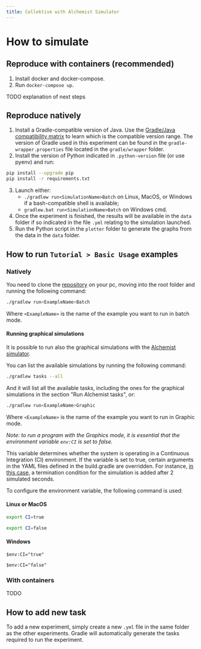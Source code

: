 ```yaml
---
title: Collektive with Alchemist Simulator
---
```


# How to simulate

## Reproduce with containers (recommended)

1. Install docker and docker-compose.
2. Run `docker-compose up`.

TODO explanation of next steps

## Reproduce natively

1. Install a Gradle-compatible version of Java. Use the [Gradle/Java compatibility matrix](https://docs.gradle.org/current/userguide/compatibility.html) to learn which is the compatible version range. The version of Gradle used in this experiment can be found in the `gradle-wrapper.properties` file located in the `gradle/wrapper` folder.
2. Install the version of Python indicated in `.python-version` file (or use pyenv) and run:
```bash
pip install --upgrade pip
pip install -r requirements.txt
```
3. Launch either:
    - `./gradlew run<SimulationName>Batch` on Linux, MacOS, or Windows if a bash-compatible shell is available;
    - `gradlew.bat run<SimulationName>Batch` on Windows cmd.
4. Once the experiment is finished, the results will be available in the `data` folder if so indicated in the file `.yml` relating to the simulation launched.
5. Run the Python script in the `plotter` folder to generate the graphs from the data in the `data` folder.

## How to run `Tutorial > Basic Usage` examples

### Natively
You need to clone the [repository](https://github.com/Collektive/collektive-examples) on your pc, moving into the root folder and running the following command:

```bash
./gradlew run<ExampleName>Batch
```

Where `<ExampleName>` is the name of the example you want to run in batch mode.

#### Running graphical simulations

It is possible to run also the graphical simulations with the [Alchemist simulator](https://alchemistsimulator.github.io).

You can list the available simulations by running the following command:

```bash
./gradlew tasks --all
```

And it will list all the available tasks, including the ones for the graphical simulations in the section "Run Alchemist tasks", or:

```bash
./gradlew run<ExampleName>Graphic
```

Where `<ExampleName>` is the name of the example you want to run in Graphic mode.

*Note: to run a program with the Graphics mode, it is essential that the environment variable `env:CI` is set to false.*

This variable determines whether the system is operating in a Continuous Integration (CI) environment. If the variable is set to true, certain arguments in the YAML files defined in the build.gradle are overridden. For instance, [in this case](https://github.com/angelacorte/collektive-stdlib-simulations/blob/c0730883e27299c7bb7daa5ea86035c77965bb26/build.gradle.kts#L108), a termination condition for the simulation is added after 2 simulated seconds. 

To configure the environment variable, the following command is used:

#### Linux or MacOS
```bash
export CI=true
```
```bash
export CI=false
```

#### Windows
```power-shell
$env:CI="true" 
```
```power-shell
$env:CI="false" 
```

### With containers

TODO 

## How to add new task

To add a new experiment, simply create a new `.yml` file in the same folder as the other experiments. Gradle will automatically generate the tasks required to run the experiment.